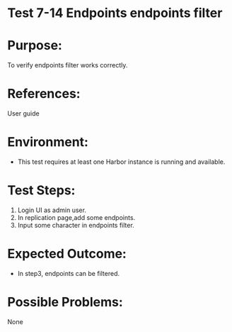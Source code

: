 Test 7-14 Endpoints endpoints filter
=======

# Purpose:

To verify endpoints filter works correctly.

# References:
User guide

# Environment:

* This test requires at least one Harbor instance is running and available.

# Test Steps:

1. Login UI as admin user.    
2. In replication page,add some endpoints.    
3. Input some character in endpoints filter.  

# Expected Outcome:

* In step3, endpoints can be filtered.

# Possible Problems:

None
